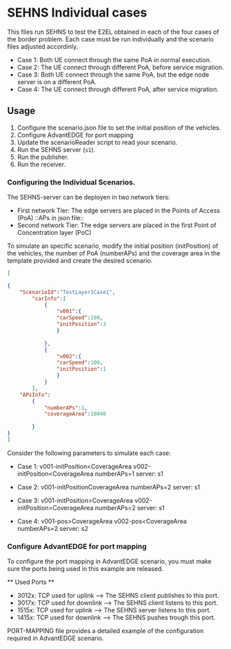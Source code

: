 # SEHNS Individual cases

This files run SEHNS to test the E2EL obtained in each of the four cases of the border problem.
Each case must be run individually and the scenario files adjusted accordinly.


* Case 1: Both UE connect through the same PoA in normal execution.
* Case 2: The UE connect through different PoA, before service migration.
* Case 3: Both UE connect through the same PoA, but the edge node server is on a different PoA.
* Case 4: The UE connect through different PoA, after service migration.


## Usage
1. Configure the scenario.json file to set the initial position of the vehicles.
2. Configure AdvantEDGE for port mapping
3. Update the scenarioReader script to read your scenario.
4. Run the SEHNS server (`s1`).
5. Run the publisher.
6. Run the receiver.



### Configuring the Individual Scenarios.

The SEHNS-server can be deployen in two network tiers:
- First network Tier: The edge servers are placed in the Points of Access (PoA) ::APs in json file::
- Second network Tier: The edge servers are placed in the first Point of Concentration layer (PoC)

To simulate an specific scenario, modify the initial position (initPosition) of the vehicles, the number of PoA (numberAPs) and the coverage area in the template provided and create the desired scenario.



```json
[

{
	"ScenarioId":"TestLayer1Case1",
		"carInfo":[
			{
				"v001":{
				"carSpeed":100,
				"initPosition":3
				}
			
			},
			{
				"v002":{
				"carSpeed":100,
				"initPosition":1
				}
			}
		],
	"APsInfo":
		{
			"numberAPs":1,
			"coverageArea":10040
				
		}			
}
]
```

Consider the following parameters to simulate each case:

* Case 1:
v001-initPosition<CoverageArea
v002-initPosition<CoverageArea
numberAPs=1
server: s1

* Case 2:
v001-initPosition<CoverageArea
v002-initPosition>CoverageArea
numberAPs=2
server: s1

* Case 3:
v001-initPosition>CoverageArea
v002-initPosition>CoverageArea
numberAPs=2
server: s1


* Case 4:
v001-pos>CoverageArea
v002-pos<CoverageArea
numberAPs=2
server: s2

### Configure AdvantEDGE for port mapping

To configure the port mapping in AdvantEDGE scenario, you must make sure the ports being used in this example are released.

** Used Ports **
- 3012x: TCP used for uplink --> The SEHNS client publishes to this port.
- 3017x: TCP used for downlink --> The SEHNS client listens to this port.
- 1515x: TCP used for uplink --> The SEHNS server listens to this port.
- 1415x: TCP used for downlink --> The SEHNS pushes trough this port.


PORT-MAPPING file provides a detailed example of the configuration required in AdvantEDGE scenario.




